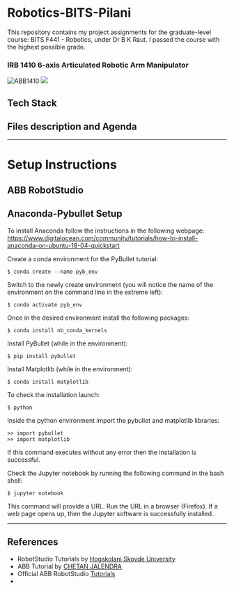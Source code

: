 # Robotics-BITS-Pilani
This repository contains my project assignments for the graduate-level course: BITS F441 - Robotics, under Dr B K Raut. I passed the course with the highest possible grade.

### IRB 1410 6-axis Articulated Robotic Arm Manipulator

![ABB1410](https://user-images.githubusercontent.com/47540320/113704089-527ed900-96f9-11eb-9dc2-9f124751e2d3.jpg) ![](https://www.researchgate.net/profile/Hayder-Al-Assadi/publication/271608615/figure/tbl1/AS:392071643975699@1470488572882/D-H-Parameters-of-the-IRB1410-Robot.png)


## Tech Stack


## Files description and Agenda


---

# Setup Instructions

## ABB RobotStudio


## Anaconda-Pybullet Setup

To install Anaconda follow the instructions in the following webpage:  
https://www.digitalocean.com/community/tutorials/how-to-install-anaconda-on-ubuntu-18-04-quickstart

Create a conda environment for the PyBullet tutorial:  
```
$ conda create --name pyb_env  
```
Switch to the newly create environment (you will notice the name of the environment on the command line in the extreme left):  
```
$ conda activate pyb_env  
```

Once in the desired environment install the following packages:  
```
$ conda install nb_conda_kernels  
```

Install PyBullet (while in the environment):  
```
$ pip install pybullet  
```

Install Matplotlib (while in the environment):
```
$ conda install matplotlib
```



To check the installation launch:  
```
$ python  
```

Inside the python environment import the pybullet and matplotlib libraries:  
```
>> import pybullet
>> import matplotlib
```
If this command executes without any error then the installation is successful.  


Check the Jupyter notebook by running the following command in the bash shell:  
```
$ jupyter notebook  
```
This command will provide a URL. Run the URL in a browser (Firefox). If a web page opens up, then the Jupyter software is successfully installed.  

---

## References

  * RobotStudio Tutorials by [Hogskolani Skovde University](https://his.instructure.com/courses/3328/pages/robotstudio-tutorial-video-library)
  * ABB Tutorial by [CHETAN JALENDRA](https://drive.google.com/file/d/1mdPkSNv2JhjNpQBhUM0tqa1tpV0jWVSs/view?usp=sharing)
  * Official ABB RobotStudio [Tutorials](https://new.abb.com/products/robotics/robotstudio/tutorials)
  * 

